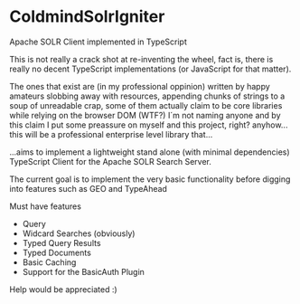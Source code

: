 # ColdmindSolrIgniter
Apache SOLR Client implemented in TypeScript

This is not really a crack shot at re-inventing the wheel, fact is, there is
really no decent TypeScript implementations (or JavaScript for that matter).

The ones that exist are (in my professional oppinion) written by happy amateurs
slobbing away with resources, appending chunks of strings to a soup of unreadable
crap, some of them actually claim to be core libraries while relying on the
browser DOM (WTF?) I´m not naming anyone and by this claim I put some
preassure on myself and this project, right? anyhow... this will be a professional
enterprise level library that...

...aims to implement a lightweight stand alone (with minimal dependencies)
TypeScript Client for the Apache SOLR Search Server.

The current goal is to implement the very basic functionality before
digging into features such as GEO and TypeAhead

Must have features

* Query
* Widcard Searches (obviously)
* Typed Query Results
* Typed Documents
* Basic Caching
* Support for the BasicAuth Plugin

Help would be appreciated :)
